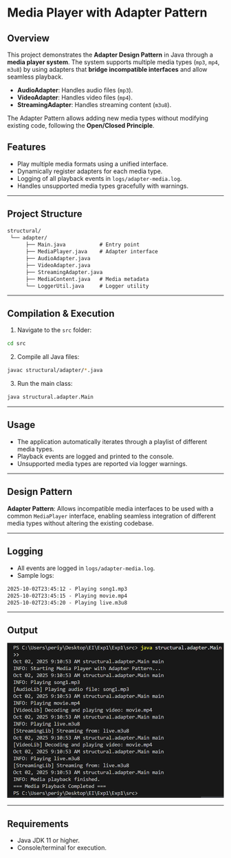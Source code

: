 

# Media Player with Adapter Pattern

## Overview

This project demonstrates the **Adapter Design Pattern** in Java through a **media player system**. The system supports multiple media types (`mp3`, `mp4`, `m3u8`) by using adapters that **bridge incompatible interfaces** and allow seamless playback.

* **AudioAdapter**: Handles audio files (`mp3`).
* **VideoAdapter**: Handles video files (`mp4`).
* **StreamingAdapter**: Handles streaming content (`m3u8`).

The Adapter Pattern allows adding new media types without modifying existing code, following the **Open/Closed Principle**.



## Features

* Play multiple media formats using a unified interface.
* Dynamically register adapters for each media type.
* Logging of all playback events in `logs/adapter-media.log`.
* Handles unsupported media types gracefully with warnings.

---

## Project Structure

```
structural/
 └── adapter/
      ├── Main.java           # Entry point
      ├── MediaPlayer.java    # Adapter interface
      ├── AudioAdapter.java
      ├── VideoAdapter.java
      ├── StreamingAdapter.java
      ├── MediaContent.java   # Media metadata
      └── LoggerUtil.java     # Logger utility
```

---

## Compilation & Execution

1. Navigate to the `src` folder:

```bash
cd src
```

2. Compile all Java files:

```bash
javac structural/adapter/*.java
```

3. Run the main class:

```bash
java structural.adapter.Main
```

---

## Usage

* The application automatically iterates through a playlist of different media types.
* Playback events are logged and printed to the console.
* Unsupported media types are reported via logger warnings.

---

## Design Pattern

**Adapter Pattern**: Allows incompatible media interfaces to be used with a common `MediaPlayer` interface, enabling seamless integration of different media types without altering the existing codebase.

---

## Logging

* All events are logged in `logs/adapter-media.log`.
* Sample logs:

```
2025-10-02T23:45:12 - Playing song1.mp3
2025-10-02T23:45:15 - Playing movie.mp4
2025-10-02T23:45:20 - Playing live.m3u8
```

---

## Output

![Example Output](image.png)

---

## Requirements

* Java JDK 11 or higher.
* Console/terminal for execution.


